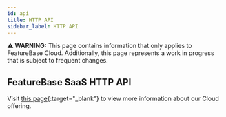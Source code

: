```yaml
---
id: api
title: HTTP API
sidebar_label: HTTP API
---
```


 **⚠ WARNING:** This page contains information that only applies to FeatureBase Cloud. Additionally, this page represents a work in progress that is subject to frequent changes. 

## FeatureBase SaaS HTTP API
Visit [this page](https://api-docs-featurebase-cloud.redoc.ly/v2/){:target="_blank"} to view more information about our Cloud offering. 
